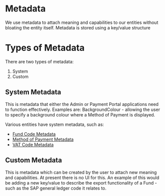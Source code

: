 # Metadata

We use metadata to attach meaning and capabilities to our entities without bloating the entity itself.
Metadata is stored using a key/value structure 

# Types of Metadata

There are two types of metadata:

1. System
2. Custom

## System Metadata

This is metadata that either the Admin or Payment Portal applications need to function effectively.
Examples are: BackgroundColour - allowing the user to specify a background colour where a Method of Payment is displayed.

Various entities have system metadata, such as:

* [Fund Code Metadata](metadata-fund.md)
* [Method of Payment Metadata](metadata-method-of-payment.md)
* [VAT Code Metadata](metadata-vat.md)

## Custom Metadata

This is metadata which can be created by the user to attach new meaning and capabilities.
At present there is no UI for this.
An example of this would be adding a new key/value to describe the export functionality of a Fund - such as the SAP general ledger code it relates to.